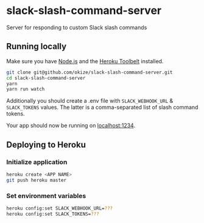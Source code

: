# slack-slash-command-server

Server for responding to custom Slack slash commands

## Running locally

Make sure you have [Node.js](http://nodejs.org/) and the [Heroku Toolbelt](https://toolbelt.heroku.com/) installed.

```sh
git clone git@github.com/okize/slack-slash-command-server.git
cd slack-slash-command-server
yarn
yarn run watch
```

Additionally you should create a .env file with `SLACK_WEBHOOK_URL` & `SLACK_TOKENS` values. The latter is a comma-separated list of slash command tokens.

Your app should now be running on [localhost:1234](http://localhost:1234/).

## Deploying to Heroku

### Initialize application

```sh
heroku create <APP NAME>
git push heroku master
```

### Set environment variables

```sh
heroku config:set SLACK_WEBHOOK_URL=???
heroku config:set SLACK_TOKENS=???
```
